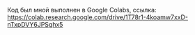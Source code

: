 Код был мной выполнен в Google Colabs, ссылка: https://colab.research.google.com/drive/1T78r1-4koamw7xxD-nTxpDVY6JPSghx5
